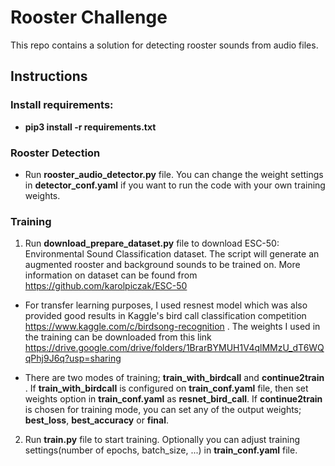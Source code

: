 # Rooster Challenge

This repo contains a solution for detecting rooster sounds from audio files.

## Instructions

### Install requirements:
  - **pip3 install -r requirements.txt**
  
### Rooster Detection 
  - Run **rooster_audio_detector.py** file. You can change the weight settings in **detector_conf.yaml** if you want to run the code with your own training weights.
  
### Training 
  
1. Run **download_prepare_dataset.py** file to download ESC-50: Environmental Sound Classification dataset. The script will generate an augmented rooster and background sounds to be trained on. More information on dataset can be found from https://github.com/karolpiczak/ESC-50

  - For transfer learning purposes, I used resnest model which was also provided good results in Kaggle's bird call classification competition https://www.kaggle.com/c/birdsong-recognition . The weights I used in the training can be downloaded from this link https://drive.google.com/drive/folders/1BrarBYMUH1V4qlMMzU_dT6WQqPhj9J6q?usp=sharing 

 - There are two modes of training; **train_with_birdcall** and **continue2train** . If **train_with_birdcall** is configured on **train_conf.yaml** file, then set weights option in **train_conf.yaml** as **resnet_bird_call**. If **continue2train** is chosen for training mode, you can set any of the output weights; **best_loss**, **best_accuracy** or **final**.
 

2. Run **train.py** file to start training. Optionally you can adjust training settings(number of epochs, batch_size, ...) in **train_conf.yaml** file.  
